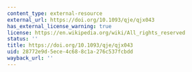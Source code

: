 ```yaml
---
content_type: external-resource
external_url: https://doi.org/10.1093/qje/qjx043
has_external_license_warning: true
license: https://en.wikipedia.org/wiki/All_rights_reserved
status: ''
title: https://doi.org/10.1093/qje/qjx043
uid: 28772e9d-5ece-4c68-8c1a-276c537fcbdd
wayback_url: ''
---
```

